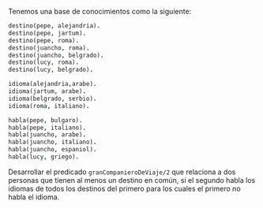Tenemos una base de conocimientos como la siguiente:

```prolog 
destino(pepe, alejandria).
destino(pepe, jartum).
destino(pepe, roma).
destino(juancho, roma).
destino(juancho, belgrado).
destino(lucy, roma).
destino(lucy, belgrado).

idioma(alejandria,arabe).
idioma(jartum, arabe).
idioma(belgrado, serbio).
idioma(roma, italiano).

habla(pepe, bulgaro).
habla(pepe, italiano).
habla(juancho, arabe).
habla(juancho, italiano).
habla(juancho, espaniol).
habla(lucy, griego).
```

Desarrollar el predicado `granCompanieroDeViaje/2` que relaciona a dos personas que tienen al menos un destino en común, si el segundo habla los idiomas de todos los destinos del primero para los cuales el primero no habla el idioma.
